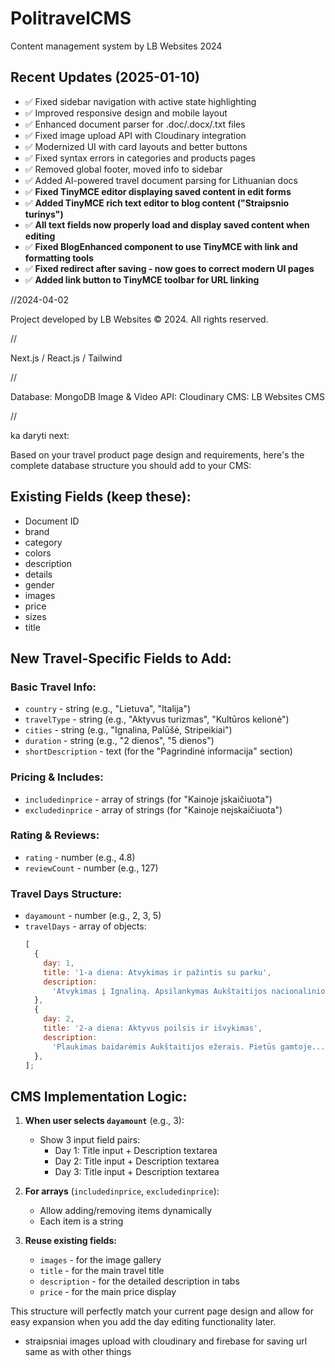 # PolitravelCMS

Content management system by LB Websites 2024

## Recent Updates (2025-01-10)

- ✅ Fixed sidebar navigation with active state highlighting
- ✅ Improved responsive design and mobile layout
- ✅ Enhanced document parser for .doc/.docx/.txt files
- ✅ Fixed image upload API with Cloudinary integration
- ✅ Modernized UI with card layouts and better buttons
- ✅ Fixed syntax errors in categories and products pages
- ✅ Removed global footer, moved info to sidebar
- ✅ Added AI-powered travel document parsing for Lithuanian docs
- ✅ **Fixed TinyMCE editor displaying saved content in edit forms**
- ✅ **Added TinyMCE rich text editor to blog content ("Straipsnio turinys")**
- ✅ **All text fields now properly load and display saved content when editing**
- ✅ **Fixed BlogEnhanced component to use TinyMCE with link and formatting tools**
- ✅ **Fixed redirect after saving - now goes to correct modern UI pages**
- ✅ **Added link button to TinyMCE toolbar for URL linking**

//2024-04-02

Project developed by LB Websites © 2024. All rights reserved.

//

Next.js / React.js / Tailwind

//

Database: MongoDB
Image & Video API: Cloudinary
CMS: LB Websites CMS

//

ka daryti next:

Based on your travel product page design and requirements, here's the complete database structure you should add to your CMS:

## **Existing Fields (keep these):**

- Document ID
- brand
- category
- colors
- description
- details
- gender
- images
- price
- sizes
- title

## **New Travel-Specific Fields to Add:**

### **Basic Travel Info:**

- `country` - string (e.g., "Lietuva", "Italija")
- `travelType` - string (e.g., "Aktyvus turizmas", "Kultūros kelionė")
- `cities` - string (e.g., "Ignalina, Palūšė, Stripeikiai")
- `duration` - string (e.g., "2 dienos", "5 dienos")
- `shortDescription` - text (for the "Pagrindinė informacija" section)

### **Pricing & Includes:**

- `includedinprice` - array of strings (for "Kainoje įskaičiuota")
- `excludedinprice` - array of strings (for "Kainoje neįskaičiuota")

### **Rating & Reviews:**

- `rating` - number (e.g., 4.8)
- `reviewCount` - number (e.g., 127)

### **Travel Days Structure:**

- `dayamount` - number (e.g., 2, 3, 5)
- `travelDays` - array of objects:
  ```javascript
  [
    {
      day: 1,
      title: '1-a diena: Atvykimas ir pažintis su parku',
      description:
        'Atvykimas į Ignaliną. Apsilankymas Aukštaitijos nacionalinio parko lankytojų centre...',
    },
    {
      day: 2,
      title: '2-a diena: Aktyvus poilsis ir išvykimas',
      description:
        'Plaukimas baidarėmis Aukštaitijos ežerais. Pietūs gamtoje...',
    },
  ];
  ```

## **CMS Implementation Logic:**

1. **When user selects `dayamount`** (e.g., 3):

   - Show 3 input field pairs:
     - Day 1: Title input + Description textarea
     - Day 2: Title input + Description textarea
     - Day 3: Title input + Description textarea

2. **For arrays** (`includedinprice`, `excludedinprice`):

   - Allow adding/removing items dynamically
   - Each item is a string

3. **Reuse existing fields:**
   - `images` - for the image gallery
   - `title` - for the main travel title
   - `description` - for the detailed description in tabs
   - `price` - for the main price display

This structure will perfectly match your current page design and allow for easy expansion when you add the day editing functionality later.

- straipsniai images upload with cloudinary and firebase for saving url same as with other things
